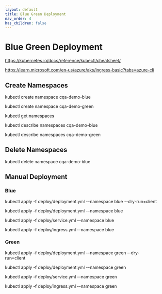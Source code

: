 ```yaml
---
layout: default
title: Blue Green Deployment
nav_order: 4
has_children: false
---
```


# Blue Green Deployment

https://kubernetes.io/docs/reference/kubectl/cheatsheet/

https://learn.microsoft.com/en-us/azure/aks/ingress-basic?tabs=azure-cli

## Create Namespaces

kubectl create namespace cqa-demo-blue

kubectl create namespace cqa-demo-green

kubectl get namespaces

kubectl describe namespaces cqa-demo-blue

kubectl describe namespaces cqa-demo-green

## Delete Namespaces

kubectl delete namespace cqa-demo-blue



## Manual Deployment

### Blue

kubectl apply -f deploy/deployment.yml --namespace blue --dry-run=client

kubectl apply -f deploy/deployment.yml --namespace blue

kubectl apply -f deploy/service.yml --namespace blue

kubectl apply -f deploy/ingress.yml --namespace blue

### Green

kubectl apply -f deploy/deployment.yml --namespace green --dry-run=client

kubectl apply -f deploy/deployment.yml --namespace green

kubectl apply -f deploy/service.yml --namespace green

kubectl apply -f deploy/ingress.yml --namespace green
